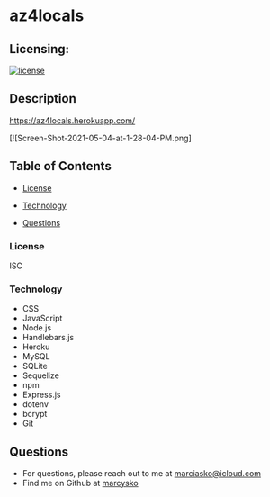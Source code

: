 # az4locals

## Licensing:
  [![license](https://img.shields.io/badge/license-ISC-yellow)](https://shields.io)

## Description

https://az4locals.herokuapp.com/ 

[![Screen-Shot-2021-05-04-at-1-28-04-PM.png]





## Table of Contents
 
  * [License](#License)
  
  * [Technology](#Technology)
  
  * [Questions](#Questions)


### License
ISC
### Technology

- CSS
- JavaScript
- Node.js 
- Handlebars.js
- Heroku
- MySQL 
- SQLite
- Sequelize
- npm
- Express.js 
- dotenv
- bcrypt
- Git




## Questions
* For questions, please reach out to me at marciasko@icloud.com
* Find me on Github at [marcysko](http://github.com/marcysko)
